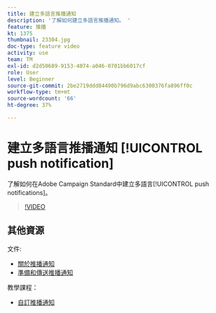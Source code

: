 ```yaml
---
title: 建立多語言推播通知
description: '了解如何建立多語言推播通知。 '
feature: 推播
kt: 1375
thumbnail: 23304.jpg
doc-type: feature video
activity: use
team: TM
exl-id: d2d50689-9153-4074-a046-0701bb6017cf
role: User
level: Beginner
source-git-commit: 2be2719ddd84490b796d9abc6300376fa896ff0c
workflow-type: tm+mt
source-wordcount: '66'
ht-degree: 37%

---
```


# 建立多語言推播通知 [!UICONTROL push notification]

了解如何在Adobe Campaign Standard中建立多語言[!UICONTROL push notifications]。

>[!VIDEO](https://video.tv.adobe.com/v/23304?quality=12)

## 其他資源

文件:

* [關於推播通知](https://docs.adobe.com/content/help/en/campaign-standard/using/communication-channels/push-notifications/about-push-notifications.html)
* [準備和傳送推播通知](https://docs.adobe.com/content/help/en/campaign-standard/using/communication-channels/push-notifications/preparing-and-sending-a-push-notification.html)

教學課程：

* [自訂推播通知](/help/communication-channels/mobile/push-notifications/creating-a-push-notification.md)
